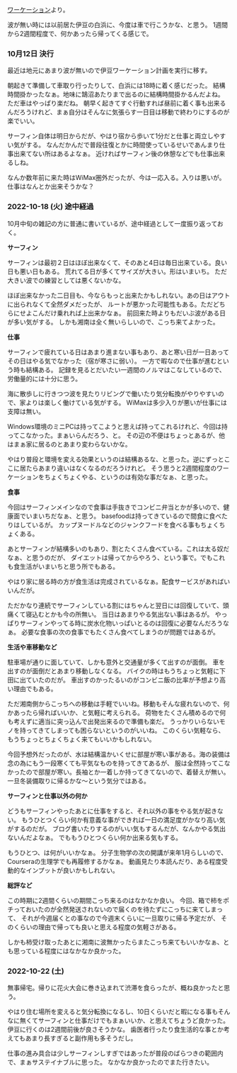 [ワーケーション](%E3%83%AF%E3%83%BC%E3%82%B1%E3%83%BC%E3%82%B7%E3%83%A7%E3%83%B3.md)より。

波が無い時には以前居た伊豆の白浜に、今度は車で行こうかな、と思う。
1週間から2週間程度で、何かあったら帰ってくる感じで。

### 10月12日 決行

最近は地元にあまり波が無いので伊豆ワーケーション計画を実行に移す。

朝起きて準備して車取り行ったりして、白浜には18時に着く感じだった。
結構時間掛かったなぁ。地味に鵠沼あたりまで出るのに結構時間掛かるんだよね。
ただ車はやっぱり楽だね。
朝早く起きてすぐ行動すれば昼前に着く事も出来るんだろうけれど、まぁ自分はそんなに気張らす一日目は移動で終わりにするのが楽でいい。

サーフィン自体は明日からだが、やはり宿から歩いて1分だと仕事と両立しやすい気がする。
なんだかんだで普段往復とかに時間使っているせいであんまり仕事出来てない所はあるよなぁ。
近ければサーフィン後の休憩などでも仕事出来るしね。

なんか数年前に来た時はWiMax圏外だったが、今は一応入る。入りは悪いが。
仕事はなんとか出来そうかな？

### 2022-10-18 (火) 途中経過

10月中旬の雑記の方に普通に書いているが、途中経過として一度振り返っておく。

**サーフィン**

サーフィンは最初２日はほぼ出来なくて、そのあと4日は毎日出来ている。良い日も悪い日もある。
荒れてる日が多くてサイズが大きい。形はいまいち。
ただ大きい波での練習としては悪くないかな。

ほぼ出来なかった二日目も、今ならもっと出来たかもしれない。あの日はアウトに出られなくて全然ダメだったが、
ルートが悪かった可能性もある。ただどちらにせよこんだけ乗れれば上出来かなぁ。
前回来た時よりもだいぶ波がある日が多い気がする。
しかも湘南は全く無いらしいので、こっち来てよかった。

**仕事**

サーフィンで疲れている日はあまり進まない事もあり、あと寒い日が一日あってその日はやる気でなかった（宿が寒さに弱い）。
一方で暇なので仕事が進むという時も結構ある。
記録を見るとだいたい一週間のノルマはこなしているので、労働量的には十分に思う。

海に散歩しに行きつつ波を見たりリビングで働いたり気分転換がやりやすいので、家よりは楽しく働けている気がする。
WiMaxは多少入りが悪いが仕事には支障は無い。

Windows環境のミニPCは持ってこようと思えば持ってこれるけれど、今回は持ってこなかった。まぁいらんだろう、と。
その辺の不便はちょっとあるが、他はまぁ家に居るのとあまり変わらないかな。

やはり普段と環境を変える効果というのは結構あるな、と思った。逆にずっとここに居たらあまり違いはなくなるのだろうけれど。
そう思うと2週間程度のワーケーションをちょくちょくやる、というのは有効な事だなぁ、と思った。

**食事**

今回はサーフィンメインなので食事は手抜きでコンビニ弁当とかが多いので、健康面でいまいちだなぁ、と思う。
basefoodは持ってきているので間食に食べたりはしているが。
カップヌードルなどのジャンクフードを食べる事もちょくちょくある。

あとサーフィンが結構多いのもあり、割とたくさん食べている。これは太る奴だなぁ、と思うのだが、
ダイエットは帰ってからやろう、という事で。でもこれも食生活がいまいちと思う所でもある。

やはり家に居る時の方が食生活は完成されているなぁ。配食サービスがあればいいんだが。

ただかなり連続でサーフィンしている割にはちゃんと翌日には回復していて、頭痛くて寝込むとかも今の所無い。
当日はあまりやる気出ない事はあるが。
やっぱりサーフィンやってる時に炭水化物いっぱいとるのは回復に必要なんだろうなぁ。
必要な食事の次の食事でもたくさん食べてしまうのが問題ではあるが。

**生活や車移動など**

駐車場が通りに面していて、しかも意外と交通量が多くて出すのが面倒。
車を出すのが面倒だとあまり移動しなくなる。
バイクの時はもうちょっと気軽に下田に出ていたのだが。
車出すのかったるいのがコンビニ飯の比率が予想より高い理由でもある。

ただ湘南側からこっちへの移動は手軽でいいね。移動もそんな疲れないので、何かあったら帰ればいいか、と気軽に考えられる。
荷物をたくさん積めるので何も考えずに適当に突っ込んで出発出来るので準備も楽だ。
うっかりいらないモノを持ってきてしまっても困らないというのがいいね。
このくらい気軽なら、もうちょっとちょくちょく来てもいいかもしれない。

今回予想外だったのが、水は結構温かいくせに部屋が寒い事がある。海の装備は念の為にもう一段寒くても平気なものを持ってきてあるが、
服は全然持ってこなかったので部屋が寒い。長袖とか一着しか持ってきてないので、着替えが無い。
一旦冬装備取りに帰るかな〜という気分ではある。

**サーフィンと仕事以外の何か**

どうもサーフィンやったあとに仕事をすると、それ以外の事をやる気が起きない。
もうひとつくらい何か有意義な事ができれば一日の満足度がかなり高い気がするのだが。
ブログ書いたりするのがいい気もするんだが、なんかやる気出ないんだよなぁ。
でももうひとつくらい何か出来る気もする。

もうひとつ、は何がいいかなぁ。
分子生物学の次の開講が来年1月らしいので、Courseraの生理学でも再履修するかなぁ。
動画見たり本読んだり、ある程度受動的なインプットが良いかもしれない。

**総評など**

この時期に2週間くらいの期間こっち来るのはなかなか良い。
今回、箱で柿をポチっておいたのが全然発送されないので届くのを待たずにこっちに来てしまって、
それが今週届くとの事なので今週末くらいに一旦取りに帰る予定だが、
そのくらいの理由で帰っても良いと思える程度の気軽さがある。

しかも柿受け取ったあとに湘南に波無かったらまたこっち来てもいいかなぁ、とも思っている程度にはなかなか良かった。

### 2022-10-22 (土)

無事帰宅。帰りに花火大会に巻き込まれて渋滞を食らったが、概ね良かったと思う。

やはり住む場所を変えると気分転換になるし、10日くらいだと暇になる事もそんなに無くてサーフィンと仕事だけでもまぁいいか、と思えてちょうど良かった。
伊豆に行くのは2週間前後が良さそうかな。
歯医者行ったり食生活的な事とか考えてもあまり長すぎると副作用も多そうだし。

仕事の進み具合は少しサーフィンしすぎではあったが普段のばらつきの範囲内で、まぁサステイナブルに思った。
なかなか良かったのでまた行きたい。